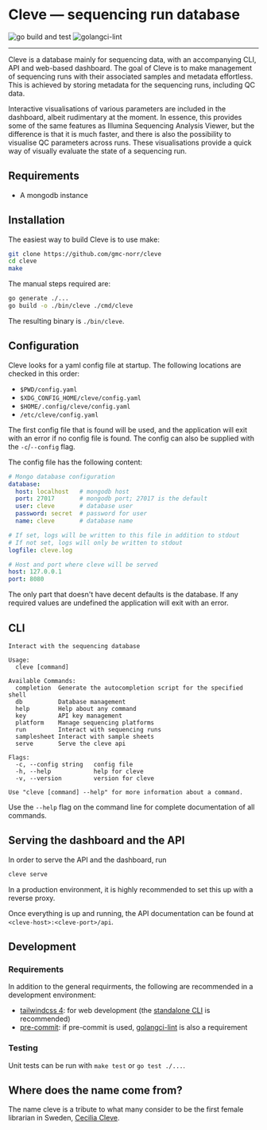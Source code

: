 # Cleve &mdash; sequencing run database

![go build and test](https://github.com/gmc-norr/cleve/actions/workflows/go.yaml/badge.svg)
![golangci-lint](https://github.com/gmc-norr/cleve/actions/workflows/golangci-lint.yaml/badge.svg)

---

Cleve is a database mainly for sequencing data, with an accompanying CLI, API and web-based dashboard.
The goal of Cleve is to make management of sequencing runs with their associated samples and metadata effortless.
This is achieved by storing metadata for the sequencing runs, including QC data.

Interactive visualisations of various parameters are included in the dashboard, albeit rudimentary at the moment.
In essence, this provides some of the same features as Illumina Sequencing Analysis Viewer, but the difference is that it is much faster, and there is also the possibility to visualise QC parameters across runs.
These visualisations provide a quick way of visually evaluate the state of a sequencing run.

## Requirements

- A mongodb instance

## Installation

The easiest way to build Cleve is to use make:

```bash
git clone https://github.com/gmc-norr/cleve
cd cleve
make
```

The manual steps required are:

```bash
go generate ./...
go build -o ./bin/cleve ./cmd/cleve
```

The resulting binary is `./bin/cleve`.

## Configuration

Cleve looks for a yaml config file at startup.
The following locations are checked in this order:

- `$PWD/config.yaml`
- `$XDG_CONFIG_HOME/cleve/config.yaml`
- `$HOME/.config/cleve/config.yaml`
- `/etc/cleve/config.yaml`

The first config file that is found will be used, and the application will exit with an error if no config file is found.
The config can also be supplied with the `-c`/`--config` flag.

The config file has the following content:

```yaml
# Mongo database configuration
database:
  host: localhost   # mongodb host
  port: 27017       # mongodb port; 27017 is the default
  user: cleve       # database user
  password: secret  # password for user
  name: cleve       # database name

# If set, logs will be written to this file in addition to stdout
# If not set, logs will only be written to stdout
logfile: cleve.log

# Host and port where cleve will be served
host: 127.0.0.1
port: 8080
```

The only part that doesn't have decent defaults is the database.
If any required values are undefined the application will exit with an error.

## CLI

```
Interact with the sequencing database

Usage:
  cleve [command]

Available Commands:
  completion  Generate the autocompletion script for the specified shell
  db          Database management
  help        Help about any command
  key         API key management
  platform    Manage sequencing platforms
  run         Interact with sequencing runs
  samplesheet Interact with sample sheets
  serve       Serve the cleve api

Flags:
  -c, --config string   config file
  -h, --help            help for cleve
  -v, --version         version for cleve

Use "cleve [command] --help" for more information about a command.
```

Use the `--help` flag on the command line for complete documentation of all commands.

## Serving the dashboard and the API

In order to serve the API and the dashboard, run

```bash
cleve serve
```

In a production environment, it is highly recommended to set this up with a reverse proxy.

Once everything is up and running, the API documentation can be found at `<cleve-host>:<cleve-port>/api`.

## Development

### Requirements

In addition to the general requirments, the following are recommended in a development environment:

- [tailwindcss 4](https://tailwindcss.com/): for web development (the [standalone CLI](https://tailwindcss.com/blog/standalone-cli) is recommended)
- [pre-commit](https://pre-commit.com): if pre-commit is used, [golangci-lint](https://github.com/golangci/golangci-lint) is also a requirement

### Testing

Unit tests can be run with `make test` or `go test ./...`.

## Where does the name come from?

The name cleve is a tribute to what many consider to be the first female librarian in Sweden, [Cecilia Cleve](https://en.wikipedia.org/wiki/Cecilia_Cleve).
